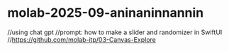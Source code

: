 # molab-2025-09-aninaninnannin
//using chat gpt 
//prompt: how to make a slider and randomizer in SwiftUI
//https://github.com/molab-itp/03-Canvas-Explore
